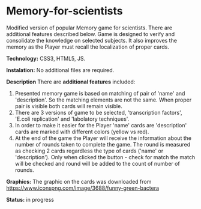 # Memory-for-scientists

Modified version of popular Memory game for scientists. There are additional features described below.
Game is designed to verify and consolidate the knowledge on selected subjects.
It also improves the memory as the Player must recall the localization of proper cards.

**Technology:** CSS3, HTML5, JS.

**Instalation:** No additional files are required.

**Description**
There are **additional features** included:
1. Presented memory game is based on matching of pair of 'name' and 'description'. So the matching elements are not the same.
When proper pair is visible both cards will remain visible.
2. There are 3 versions of game to be selected, 'transcription factors', 'E.coli replication' and 'labolatory techniques'.
3. In order to make it easier for the Player 'name' cards are 'description' cards are marked with different colors (yellow vs red).
4. At the end of the game the Player will receive the information about the number of rounds taken to complete the game.
The round is measured as checking 2 cards regardless the type of cards ('name' or 'description').
Only when clicked the button - check for match the match will be checked and round will be added to the count of number of rounds.


**Graphics:** The graphic on the cards was downloaded from
https://www.iconspng.com/image/3688/funny-green-bactera

**Status:** in progress
